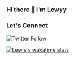 ### Hi there 👋  i'm Lewyy   
    

### Let's Connect
<img alt="Twitter Follow" src="https://img.shields.io/twitter/follow/coder_flame?color=informational&label=Twitter&style=social">

[![Lewis's wakatime stats](https://github-readme-stats.vercel.app/api/wakatime?username=lewisushindi)](https://github.com/anuraghazra/github-readme-stats)


















